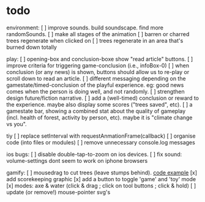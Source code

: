# todo

environment:
[ ] improve sounds. build soundscape. find more randomSounds. 
[ ] make all stages of the animation
[ ] barren or charred trees regenerate when clicked on
[ ] trees regenerate in an area that's burned down totally

play:
[ ] opening-box and conclusion-boxe show "read article" buttons.
[ ] improve criteria for triggering game-conclusion (i.e., infoBox-0)
[ ] when conclusion (or any news) is shown, buttons should allow us to re-play or scroll down to read an article.
[ ] different messaging depending on the gamestate/timed-conclusion of the playful experience. eg: good news comes when the person is doing well, and not randomly.
[ ] strengthen design future/fiction narrative.
[ ] add a (well-timed) conclusion or reward to the experience. maybe also display some scores ("trees saved", etc).
[ ] a gamestate bar, showing a combined stat about the quality of gameplay (incl. health of forest, activity by person, etc). maybe it is "climate change vs you".

tiy
[ ] replace setInterval with requestAnmationFrame(callback)
[ ] organise code (into files or modules)
[ ] remove unnecessary console.log messages

ios bugs:
[ ] disable double-tap-to-zoom on ios devices.
[ ] fix sound: volume-settings dont seem to work on iphone browsers

gamify:
[ ] mousedrag to cut trees (leave stumps behind). [code example](https://developer.mozilla.org/en-US/docs/Web/API/Touch/radiusX)
[x] add scorekeeping graphic
[x] add a button to toggle 'game' and 'toy' mode
[x] modes: axe & water (click & drag ; click on tool buttons ; click & hold)
[ ] update (or remove!) mouse-pointer svg's

